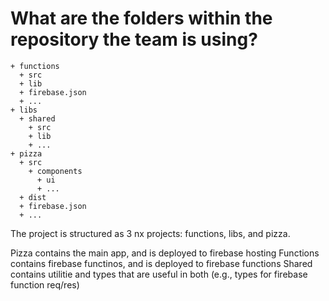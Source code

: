 # What are the folders within the repository the team is using?

```
+ functions
  + src
  + lib
  + firebase.json
  + ...
+ libs
  + shared
    + src
    + lib
    + ...
+ pizza
  + src
    + components
      + ui
      + ...
  + dist
  + firebase.json
  + ...
```

The project is structured as 3 nx projects: functions, libs, and pizza.

Pizza contains the main app, and is deployed to firebase hosting
Functions contains firebase functinos, and is deployed to firebase functions
Shared contains utilitie and types that are useful in both (e.g., types for firebase function req/res)
